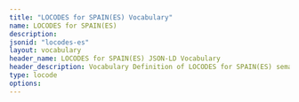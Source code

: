 ```yaml
---
title: "LOCODES for SPAIN(ES) Vocabulary"
name: LOCODES for SPAIN(ES) 
description: 
jsonid: "locodes-es"
layout: vocabulary
header_name: LOCODES for SPAIN(ES) JSON-LD Vocabulary
header_description: Vocabulary Definition of LOCODES for SPAIN(ES) semantics in HTML format. JSON-LD format is available at [locodes-es.jsonld](/vocabulary/locodes-es.jsonld)
type: locode
options:
---
```

